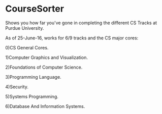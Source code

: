 # CourseSorter

Shows you how far you've gone in completing the different CS Tracks at Purdue University.

As of 25-June-16, works for 6/9 tracks and the CS major cores:

0)CS General Cores.

1)Computer Graphics and Visualization.

2)Foundations of Computer Science.

3)Programming Language.

4)Security.

5)Systems Programming.

6)Database And Information Systems.
